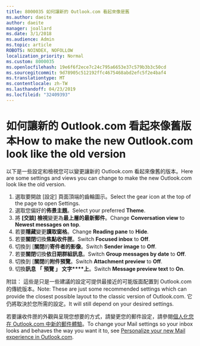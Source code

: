 ```yaml
---
title: 8000035 如何讓新的 Outlook.com 看起來像是舊
ms.author: daeite
author: daeite
manager: joallard
ms.date: 3/1/2018
ms.audience: Admin
ms.topic: article
ROBOTS: NOINDEX, NOFOLLOW
localization_priority: Normal
ms.custom: 8000035
ms.openlocfilehash: 19e6f6f2ece7c24c795a6653e37c579b3b3c50cd
ms.sourcegitcommit: 9d78905c512192ffc4675468abd2efc5f2e4baf4
ms.translationtype: MT
ms.contentlocale: zh-TW
ms.lasthandoff: 04/23/2019
ms.locfileid: "32409393"
---
```

# <a name="how-to-make-the-new-outlookcom-look-like-the-old-version"></a><span data-ttu-id="667ca-102">如何讓新的 Outlook.com 看起來像舊版本</span><span class="sxs-lookup"><span data-stu-id="667ca-102">How to make the new Outlook.com look like the old version</span></span>

<span data-ttu-id="667ca-103">以下是一些設定和檢視您可以變更讓新的 Outlook.com 看起來像舊的版本。</span><span class="sxs-lookup"><span data-stu-id="667ca-103">Here are some settings and views you can change to make the new Outlook.com look like the old version.</span></span>

1. <span data-ttu-id="667ca-104">選取要開啟 [設定] 頁面頂端的齒輪圖示。</span><span class="sxs-lookup"><span data-stu-id="667ca-104">Select the gear icon at the top of the page to open Settings.</span></span>
2. <span data-ttu-id="667ca-105">選取您偏好的**佈景主題**。</span><span class="sxs-lookup"><span data-stu-id="667ca-105">Select your preferred **Theme**.</span></span>
3. <span data-ttu-id="667ca-106">將 **[交談] 檢視**變更為**最上層的最新郵件**。</span><span class="sxs-lookup"><span data-stu-id="667ca-106">Change **Conversation view** to **Newest messages on top**.</span></span>
4. <span data-ttu-id="667ca-107">若要**隱藏**變更**讀取窗格**。</span><span class="sxs-lookup"><span data-stu-id="667ca-107">Change **Reading pane** to **Hide**.</span></span>
5. <span data-ttu-id="667ca-108">若要**關閉**切換**焦點收件匣**。</span><span class="sxs-lookup"><span data-stu-id="667ca-108">Switch **Focused inbox** to **Off**.</span></span>
6. <span data-ttu-id="667ca-109">切換到 [**關閉**的**寄件者的影像**。</span><span class="sxs-lookup"><span data-stu-id="667ca-109">Switch **Sender image** to **Off**.</span></span> 
7. <span data-ttu-id="667ca-110">若要**關閉**切換**依日期群組訊息**。</span><span class="sxs-lookup"><span data-stu-id="667ca-110">Switch **Group messages by date** to **Off**.</span></span> 
8. <span data-ttu-id="667ca-111">切換到 [**關閉**的**附件預覽**。</span><span class="sxs-lookup"><span data-stu-id="667ca-111">Switch **Attachment preview** to **Off**.</span></span> 
9. <span data-ttu-id="667ca-112">切換**訊息 「 預覽 」 文字\*\*\*\*上**。</span><span class="sxs-lookup"><span data-stu-id="667ca-112">Switch **Message preview text** to **On**.</span></span>

<span data-ttu-id="667ca-113">附註： 這些是只是一些建議的設定可提供最接近的可能版面配置到 Outlook.com 的傳統版本。</span><span class="sxs-lookup"><span data-stu-id="667ca-113">Note: These are just some recommended settings which can provide the closest possible layout to the classic version of Outlook.com.</span></span> <span data-ttu-id="667ca-114">它仍將取決於您所需的設定。</span><span class="sxs-lookup"><span data-stu-id="667ca-114">It will still depend on your desired settings.</span></span>

<span data-ttu-id="667ca-115">若要讓收件匣的外觀與呈現您想要的方式，請變更您的郵件設定，請參閱[個人化您在 Outlook.com 中新的郵件體驗](https://support.office.com/article/b41c2ecb-f23c-42b3-b7f8-659646d5e58c)。</span><span class="sxs-lookup"><span data-stu-id="667ca-115">To change your Mail settings so your inbox looks and behaves the way you want it to, see [Personalize your new Mail experience in Outlook.com](https://support.office.com/article/b41c2ecb-f23c-42b3-b7f8-659646d5e58c).</span></span>